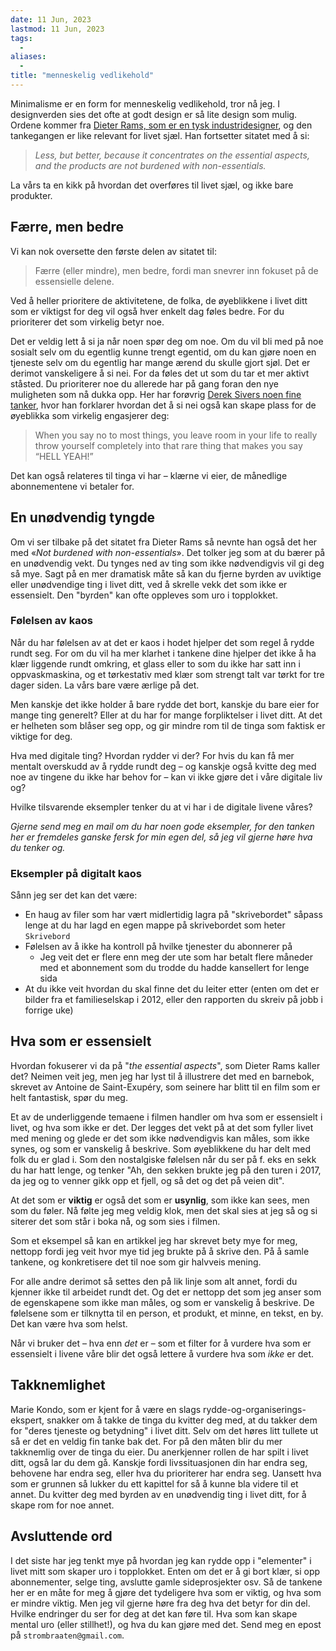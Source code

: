 ```yaml
---
date: 11 Jun, 2023
lastmod: 11 Jun, 2023
tags:
  - 
aliases:
  - 
title: "menneskelig vedlikehold"
---
```

Minimalisme er en form for menneskelig vedlikehold, tror nå jeg. I designverden sies det ofte at godt design er så lite design som mulig. Ordene kommer fra [Dieter Rams, som er en tysk industridesigner](https://uxdesign.cc/dieter-rams-and-ten-principles-for-good-design-61cc32bcd6e6), og den tankegangen er like relevant for livet sjæl. Han fortsetter sitatet med å si:

> *Less, but better, because it concentrates on the essential aspects, and the products are not burdened with non-essentials.*

La vårs ta en kikk på hvordan det overføres til livet sjæl, og ikke bare produkter.

## Færre, men bedre

Vi kan nok oversette den første delen av sitatet til:

> Færre (eller mindre), men bedre, fordi man snevrer inn fokuset på de essensielle delene.

Ved å heller prioritere de aktivitetene, de folka, de øyeblikkene i livet ditt som er viktigst for deg vil også hver enkelt dag føles bedre. For du prioriterer det som virkelig betyr noe.

Det er veldig lett å si ja når noen spør deg om noe. Om du vil bli med på noe sosialt selv om du egentlig kunne trengt egentid, om du kan gjøre noen en tjeneste selv om du egentlig har mange ærend du skulle gjort sjøl. Det er derimot vanskeligere å si nei. For da føles det ut som du tar et mer aktivt ståsted. Du prioriterer noe du allerede har på gang foran den nye muligheten som nå dukka opp. Her har forøvrig [Derek Sivers noen fine tanker](https://sive.rs/hellyeah), hvor han forklarer hvordan det å si nei også kan skape plass for de øyeblikka som virkelig engasjerer deg:

> When you say no to most things, you leave room in your life to really throw yourself completely into that rare thing that makes you say “HELL YEAH!”

Det kan også relateres til tinga vi har – klærne vi eier, de månedlige abonnementene vi betaler for.

## En unødvendig tyngde

Om vi ser tilbake på det sitatet fra Dieter Rams så nevnte han også det her med «*Not burdened with non-essentials*». Det tolker jeg som at du bærer på en unødvendig vekt. Du tynges ned av ting som ikke nødvendigvis vil gi deg så mye. Sagt på en mer dramatisk måte så kan du fjerne byrden av uviktige eller unødvendige ting i livet ditt, ved å skrelle vekk det som ikke er essensielt. Den "byrden" kan ofte oppleves som uro i topplokket. 

### Følelsen av kaos

Når du har følelsen av at det er kaos i hodet hjelper det som regel å rydde rundt seg. For om du vil ha mer klarhet i tankene dine hjelper det ikke å ha klær liggende rundt omkring, et glass eller to som du ikke har satt inn i oppvaskmaskina, og et tørkestativ med klær som strengt talt var tørkt for tre dager siden. La vårs bare være ærlige på det.

Men kanskje det ikke holder å bare rydde det bort, kanskje du bare eier for mange ting generelt? Eller at du har for mange forpliktelser i livet ditt. At det er helheten som blåser seg opp, og gir mindre rom til de tinga som faktisk er viktige for deg.

Hva med digitale ting? Hvordan rydder vi der? For hvis du kan få mer mentalt overskudd av å rydde rundt deg – og kanskje også kvitte deg med noe av tingene du ikke har behov for – kan vi ikke gjøre det i våre digitale liv og?

Hvilke tilsvarende eksempler tenker du at vi har i de digitale livene våres?

*Gjerne send meg en mail om du har noen gode eksempler, for den tanken her er fremdeles ganske fersk for min egen del, så jeg vil gjerne høre hva du tenker og.*

### Eksempler på digitalt kaos

Sånn jeg ser det kan det være:
- En haug av filer som har vært midlertidig lagra på "skrivebordet" såpass lenge at du har lagd en egen mappe på skrivebordet som heter `Skrivebord`
- Følelsen av å ikke ha kontroll på hvilke tjenester du abonnerer på
	- Jeg veit det er flere enn meg der ute som har betalt flere måneder med et abonnement som du trodde du hadde kansellert for lenge sida
- At du ikke veit hvordan du skal finne det du leiter etter (enten om det er bilder fra et familieselskap i 2012, eller den rapporten du skreiv på jobb i forrige uke)

## Hva som er essensielt

Hvordan fokuserer vi da på "*the essential aspects*", som Dieter Rams kaller det? Neimen veit jeg, men jeg har lyst til å illustrere det med en barnebok, skrevet av Antoine de Saint-Exupéry, som seinere har blitt til en film som er helt fantastisk, spør du meg.

Et av de underliggende temaene i filmen handler om hva som er essensielt i livet, og hva som ikke er det. Der legges det vekt på at det som fyller livet med mening og glede er det som ikke nødvendigvis kan måles, som ikke synes, og som er vanskelig å beskrive. Som øyeblikkene du har delt med folk du er glad i. Som den nostalgiske følelsen når du ser på f. eks en sekk du har hatt lenge, og tenker "Ah, den sekken brukte jeg på den turen i 2017, da jeg og to venner gikk opp et fjell, og så det og det på veien dit".

At det som er **viktig** er også det som er **usynlig**, som ikke kan sees, men som du føler. Nå følte jeg meg veldig klok, men det skal sies at jeg så og si siterer det som står i boka nå, og som sies i filmen.

Som et eksempel så kan en artikkel jeg har skrevet bety mye for meg, nettopp fordi jeg veit hvor mye tid jeg brukte på å skrive den. På å samle tankene, og konkretisere det til noe som gir halvveis mening.

For alle andre derimot så settes den på lik linje som alt annet, fordi du kjenner ikke til arbeidet rundt det. Og det er nettopp det som jeg anser som de egenskapene som ikke man måles, og som er vanskelig å beskrive. De følelsene som er tilknytta til en person, et produkt, et minne, en tekst, en by. Det kan være hva som helst.

Når vi bruker det – hva enn *det* er – som et filter for å vurdere hva som er essensielt i livene våre blir det også lettere å vurdere hva som *ikke* er det.

## Takknemlighet

Marie Kondo, som er kjent for å være en slags rydde-og-organiserings-ekspert, snakker om å takke de tinga du kvitter deg med, at du takker dem for "deres tjeneste og betydning" i livet ditt. Selv om det høres litt tullete ut så er det en veldig fin tanke bak det. For på den måten blir du mer takknemlig over de tinga du eier. Du anerkjenner rollen de har spilt i livet ditt, også lar du dem gå. Kanskje fordi livssituasjonen din har endra seg, behovene har endra seg, eller hva du prioriterer har endra seg. Uansett hva som er grunnen så lukker du ett kapittel for så å kunne bla videre til et annet. Du kvitter deg med byrden av en unødvendig ting i livet ditt, for å skape rom for noe annet.

## Avsluttende ord

I det siste har jeg tenkt mye på hvordan jeg kan rydde opp i "elementer" i livet mitt som skaper uro i topplokket. Enten om det er å gi bort klær, si opp abonnementer, selge ting, avslutte gamle sideprosjekter osv. Så de tankene her er en måte for meg å gjøre det tydeligere hva som er viktig, og hva som er mindre viktig. Men jeg vil gjerne høre fra deg hva det betyr for din del. Hvilke endringer du ser for deg at det kan føre til. Hva som kan skape mental uro (eller stillhet!), og hva du kan gjøre med det. Send meg en epost på `strombraaten@gmail.com`.
